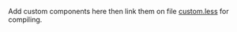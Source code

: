 Add custom components here then link them on file [custom.less](https://github.com/jacobxperez/essentials/blob/master/css/less/custom.less) for compiling.
